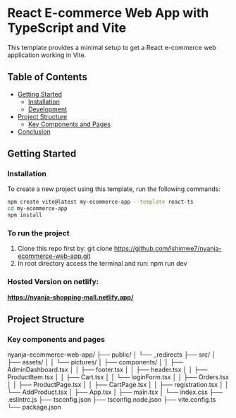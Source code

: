 # React E-commerce Web App with TypeScript and Vite

This template provides a minimal setup to get a React e-commerce web application working in Vite.

## Table of Contents

- [Getting Started](#getting-started)
  - [Installation](#installation)
  - [Development](#development)
- [Project Structure](#project-structure)
  - [Key Components and Pages](#key-components-and-pages)
- [Conclusion](#conclusion)

## Getting Started

### Installation

To create a new project using this template, run the following commands:

```sh
npm create vite@latest my-ecommerce-app --template react-ts
cd my-ecommerce-app
npm install
```

### To run the project

1. Clone this repo first by:
   git clone https://github.com/Ishimwe7/nyanja-ecommerce-web-app.git
2. In root directory access the terminal and run:
   npm run dev

### Hosted Version on netlify:

**https://nyanja-shopping-mall.netlify.app/**

## Project Structure

### Key components and pages

nyanja-ecommerce-web-app/
├── public/
│ └── \_redirects
├── src/
│ ├── assets/
│ │ └── pictures/
│ ├── components/
│ │ ├── AdminDashboard.tsx
│ │ ├── footer.tsx
│ │ ├── header.tsx
│ │ ├── ProductItem.tsx
│ │ ├── Cart.tsx
│ │ └── loginForm.tsx
│ │ ├── Orders.tsx
│ │ ├── ProductPage.tsx
│ │ ├── CartPage.tsx
│ │ ├── registration.tsx
│ │ └── AddProduct.tsx
│ ├── App.tsx
│ ├── main.tsx
│ └── index.css
├── .eslintrc.js
├── tsconfig.json
├── tsconfig.node.json
├── vite.config.ts
└── package.json
